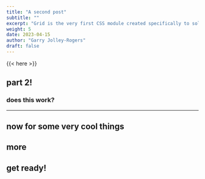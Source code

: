 ```yaml
---
title: "A second post" 
subtitle: ""
excerpt: "Grid is the very first CSS module created specifically to solve the layout problems we’ve all been hacking our way around for as long as we’ve been making websites."
weight: 5 
date: 2023-04-15
author: "Garry Jolley-Rogers"
draft: false
---
```


{{< here >}}


## part 2!

### does this work?

---

## now for some very cool things

## more

## get ready!